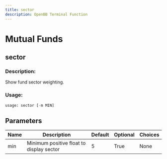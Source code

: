```yaml
---
title: sector
description: OpenBB Terminal Function
---
```


# Mutual Funds

## sector

### Description: 

Show fund sector weighting.

### Usage: 
```python
usage: sector [-m MIN]
```

## Parameters

| Name | Description | Default | Optional | Choices |
| ---- | ----------- | ------- | -------- | ------- |
| min | Minimum positive float to display sector | 5 | True | None |


